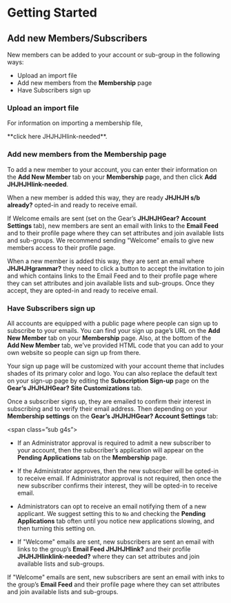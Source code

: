 # Getting Started

## Add new Members/Subscribers
<span id="gv-add-new-members"></span>

New members can be added to your account or sub-group in the following
ways:

* Upload an import file
* Add new members from the **Membership** page
* Have Subscribers sign up

### Upload an import file
<span id="gv-upload-an-import-file"></span>

For information on importing a membership file,

<span class="todo">
**click here JHJHJHlink-needed**.
</span>

### Add new members from the Membership page
<span id="gv-add-new-members-from-the-membership"></span>

To add a new member to your account, you can enter their information on
the **Add New Member** tab on your **Membership** page, and then click
**Add JHJHJHlink-needed**.

<span class=”g4s”>

When a new member is added this way, they are ready **JHJHJH s/b already?**
opted-in and ready to receive email.

If Welcome emails are sent (set on the Gear’s **JHJHJHGear?** **Account
Settings** tab), new members are sent an email with links to the
**Email Feed** and to their profile page where they can set attributes
and join available lists and sub-groups.
We recommend sending "Welcome" emails to give new members access to
their profile page.

</span> <!-- g4s -->

<span class="free sub">

When a new member is added this way, they are sent an email
where **JHJHJHgrammar?** they need to click a button to accept the
invitation to join and which contains links to the Email Feed and to
their profile page where they can set attributes and join available
lists and sub-groups.
Once they accept, they are opted-in and ready to receive email.

</span>

### Have Subscribers sign up
<span id="gv-have-subscribers-sign-up"></span>

All accounts are equipped with a public page where people can sign up to
subscribe to your emails.
You can find your sign up page’s URL on the **Add New Member** tab on
your **Membership** page.
Also, at the bottom of the **Add New Member** tab, we’ve provided HTML
code that you can add to your own website so people can sign up from
there.

Your sign up page will be customized with your account theme that
includes shades of its primary color and logo.
You can also replace the default text on your sign-up page by editing
the **Subscription Sign-up** page on the **Gear’s JHJHJHGear? Site
Customizations** tab.

Once a subscriber signs up, they are emailed to confirm their interest
in subscribing and to verify their email address.
Then depending on your **Membership settings** on the **Gear’s
JHJHJHGear? Account Settings** tab:

<span class=”sub g4s”>

* If an Administrator approval is required to admit a new subscriber to
your account, then the subscriber’s application will appear on the
**Pending Applications** tab on the **Membership** page.
* If the Administrator approves, then the new subscriber will be
opted-in to receive email.
If Administrator approval is not required, then once the new subscriber
confirms their interest, they will be opted-in to receive email. 

* Administrators can opt to receive an email notifying them of a new
applicant.
We suggest setting this to `No` and checking the **Pending
Applications** tab often until you notice new applications slowing,
and then turning this setting on.

* If "Welcome" emails are sent, new subscribers are sent an email with
links to the group’s **Email Feed JHJHJHlink?** and their
profile **JHJHJHlinklink-needed?** where they can set attributes and join
available lists and sub-groups.

</span> <!-- sub g4s -->

<span class="free">

If "Welcome" emails are sent, new subscribers are sent an email with
inks to the group’s **Email Feed** and their profile page where they can
set attributes and join available lists and sub-groups.  

</span>
